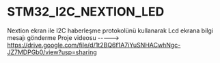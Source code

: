 # STM32_I2C_NEXTION_LED
Nextion ekran ile I2C haberleşme protokolünü kullanarak Lcd ekrana bilgi mesajı gönderme
Proje videosu -----> https://drive.google.com/file/d/1t2BQ6f1A7iYuSNHACwhNgc-JZ7MDPGb0/view?usp=sharing

